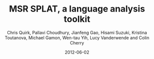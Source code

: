 ---
title: "MSR SPLAT, a language analysis toolkit"
collection: publications
permalink: /publication/2012-06-02-0037
date: 2012-06-02
author: 'Chris Quirk, Pallavi Choudhury, Jianfeng Gao, Hisami Suzuki, Kristina Toutanova, Michael Gamon, Wen-tau Yih, Lucy Vanderwende and Colin Cherry'
venue: 'NAACL-HLT-2012'
---
